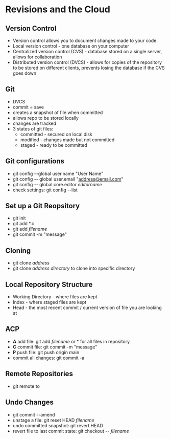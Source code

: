 # Revisions and the Cloud

## Version Control
- Version control allows you to document changes made to your code
- Local version control - one database on your computer
- Centralized version control (CVS) - database stored on a single server, allows for collaboration
- Distributed version control (DVCS) - allows for copies of the repository to be stored on different clients, prevents losing the database if the CVS goes down

## Git
- DVCS
- commit = save
- creates a snapshot of file when committed
- allows repo to be stored locally
- changes are tracked
- 3 states of git files: 
    - committed - secured on local disk
    - modified - changes made but not committed
    - staged - ready to be committed

## Git configurations
- git config --global user.name "User Name"
- git config -- global user.email "address@email.com"
- git config -- global core.editor *editorname*
- check settings: git config --list

## Set up a Git Reopsitory
- git init
- git add *.c
- git add *filename*
- git commit -m "message"

## Cloning
- git clone *address*
- git clone *address* *directory* to clone into specific directory

## Local Repository Structure
- Working Directory - where files are kept
- Index - where staged files are kept
- Head - the most recent commit / current version of file you are looking at

## ACP
- **A** add file: git add *filename* or * for all files in repository
- **C** commit file: git commit -m "message"
- **P** push file: git push origin main
- commit all changes: git commit -a

## Remote Repositories
- git remote to 

## Undo Changes
- git commit --amend
- unstage a file: git reset HEAD *filename*
- undo committed snapshot: git revert HEAD
- revert file to last commit state: git checkout -- *filename*
